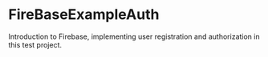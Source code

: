 # FireBaseExampleAuth
Introduction to Firebase, implementing user registration and authorization in this test project.

